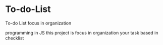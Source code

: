 # To-do-List
To-do List focus in organization

programming in JS this project is focus in organization your task based in checklist
